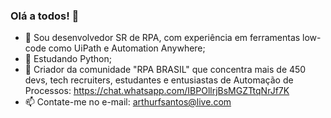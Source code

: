 ### Olá a todos! 👋

<!--
**arthurfs11/arthurfs11** is a ✨ _special_ ✨ repository because its `README.md` (this file) appears on your GitHub profile.

Here are some ideas to get you started:
-->

- 🔭 Sou desenvolvedor SR de RPA, com experiência em ferramentas low-code como UiPath e Automation Anywhere;
- 🌱 Estudando Python;
- 💬 Criador da comunidade "RPA BRASIL" que concentra mais de 450 devs, tech recruiters, estudantes e entusiastas de Automação de Processos: https://chat.whatsapp.com/IBPOllrjBsMGZTtqNrJf7K
- 📫 Contate-me no e-mail: arthurfsantos@live.com
